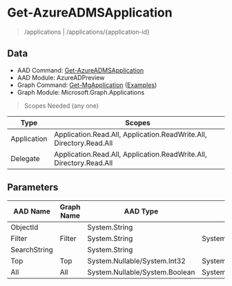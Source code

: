 # Get-AzureADMSApplication

> /applications | /applications/{application-id}

## Data

+ AAD Command: [Get-AzureADMSApplication](https://docs.microsoft.com/en-us/powershell/module/AzureADPreview/Get-AzureADMSApplication)
+ AAD Module: AzureADPreview
+ Graph Command: [Get-MgApplication](https://docs.microsoft.com/en-us/powershell/module/Microsoft.Graph.Applications/Get-MgApplication) ([Examples](https://github.com/orgs/msgraph/discussions?discussions_q=Get-MgApplication))
+ Graph Module: Microsoft.Graph.Applications

> Scopes Needed (any one)

|Type|Scopes|
|---|---|
|Application|Application.Read.All, Application.ReadWrite.All, Directory.Read.All|
|Delegate|Application.Read.All, Application.ReadWrite.All, Directory.Read.All|

## Parameters

|AAD Name|Graph Name|AAD Type|Graph Type|Infos|
|---|---|---|---|---|
|ObjectId||System.String|||
|Filter|Filter|System.String|System.String||
|SearchString||System.String|||
|Top|Top|System.Nullable/System.Int32|System.Int32||
|All|All|System.Nullable/System.Boolean|System.Management.Automation.SwitchParameter||

